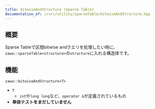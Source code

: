 ```yaml
---
title: bitwiseAndStructure (Sparse Table)
documentation_of: //src/utility/sparseTable/bitwiseAndStructure.hpp
---
```


## 概要

Sparse Tableで区間bitwise andクエリを処理したい時に、`zawa::sparseTable<structure>`の`structure`に入れる構造体です。

## 機能

`zawa::bitwiseAndStructure<T>`
- `T`
	- `int`や`long long`など、`operator &`が定義されているもの
- **単体テストをまだしていません**
